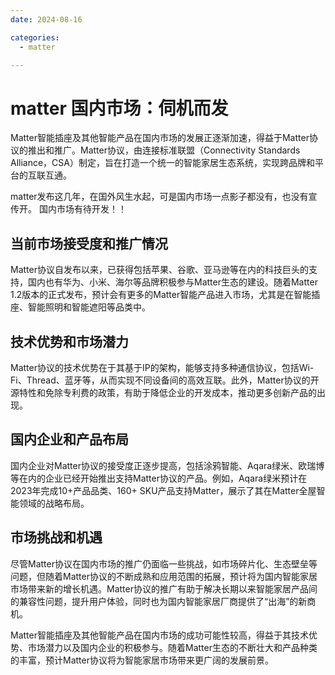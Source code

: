 ```yaml
---
date: 2024-08-16

categories:
  - matter

---
```

# matter 国内市场：伺机而发

Matter智能插座及其他智能产品在国内市场的发展正逐渐加速，得益于Matter协议的推出和推广。Matter协议，由连接标准联盟（Connectivity Standards Alliance，CSA）制定，旨在打造一个统一的智能家居生态系统，实现跨品牌和平台的互联互通。
<!-- more -->
matter发布这几年，在国外风生水起，可是国内市场一点影子都没有，也没有宣传开。 国内市场有待开发！！

## 当前市场接受度和推广情况
Matter协议自发布以来，已获得包括苹果、谷歌、亚马逊等在内的科技巨头的支持，国内也有华为、小米、海尔等品牌积极参与Matter生态的建设。随着Matter 1.2版本的正式发布，预计会有更多的Matter智能产品进入市场，尤其是在智能插座、智能照明和智能遮阳等品类中。

## 技术优势和市场潜力
Matter协议的技术优势在于其基于IP的架构，能够支持多种通信协议，包括Wi-Fi、Thread、蓝牙等，从而实现不同设备间的高效互联。此外，Matter协议的开源特性和免除专利费的政策，有助于降低企业的开发成本，推动更多创新产品的出现。

## 国内企业和产品布局
国内企业对Matter协议的接受度正逐步提高，包括涂鸦智能、Aqara绿米、欧瑞博等在内的企业已经开始推出支持Matter协议的产品。例如，Aqara绿米预计在2023年完成10+产品品类、160+ SKU产品支持Matter，展示了其在Matter全屋智能领域的战略布局。

## 市场挑战和机遇
尽管Matter协议在国内市场的推广仍面临一些挑战，如市场碎片化、生态壁垒等问题，但随着Matter协议的不断成熟和应用范围的拓展，预计将为国内智能家居市场带来新的增长机遇。Matter协议的推广有助于解决长期以来智能家居产品间的兼容性问题，提升用户体验，同时也为国内智能家居厂商提供了“出海”的新商机。


Matter智能插座及其他智能产品在国内市场的成功可能性较高，得益于其技术优势、市场潜力以及国内企业的积极参与。随着Matter生态的不断壮大和产品种类的丰富，预计Matter协议将为智能家居市场带来更广阔的发展前景。